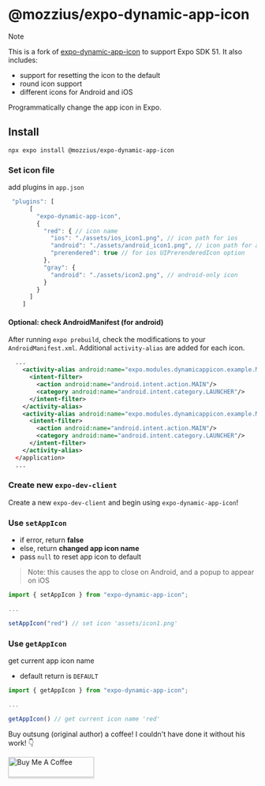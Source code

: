 # @mozzius/expo-dynamic-app-icon

> [!NOTE]
> This is a fork of [expo-dynamic-app-icon](https://github.com/outsung/expo-dynamic-app-icon) to support Expo SDK 51.
> It also includes:
>
> - support for resetting the icon to the default
> - round icon support
> - different icons for Android and iOS

Programmatically change the app icon in Expo.

## Install

```
npx expo install @mozzius/expo-dynamic-app-icon
```

### Set icon file

add plugins in `app.json`

```typescript
 "plugins": [
      [
        "expo-dynamic-app-icon",
        {
          "red": { // icon name
            "ios": "./assets/ios_icon1.png", // icon path for ios
            "android": "./assets/android_icon1.png", // icon path for android
            "prerendered": true // for ios UIPrerenderedIcon option
          },
          "gray": {
            "android": "./assets/icon2.png", // android-only icon
          }
        }
      ]
    ]
```

#### Optional: check AndroidManifest (for android)

After running `expo prebuild`, check the modifications to your `AndroidManifest.xml`. Additional `activity-alias` are added for each icon.

```xml
  ...
    <activity-alias android:name="expo.modules.dynamicappicon.example.MainActivitylight" android:enabled="false" android:exported="true" android:icon="@mipmap/light" android:targetActivity=".MainActivity" android:roundIcon="@mipmap/light_round">
      <intent-filter>
        <action android:name="android.intent.action.MAIN"/>
        <category android:name="android.intent.category.LAUNCHER"/>
      </intent-filter>
    </activity-alias>
    <activity-alias android:name="expo.modules.dynamicappicon.example.MainActivitydark" android:enabled="false" android:exported="true" android:icon="@mipmap/dark" android:targetActivity=".MainActivity" android:roundIcon="@mipmap/dark_round">
      <intent-filter>
        <action android:name="android.intent.action.MAIN"/>
        <category android:name="android.intent.category.LAUNCHER"/>
      </intent-filter>
    </activity-alias>
  </application>
  ...
```

### Create new `expo-dev-client`

Create a new `expo-dev-client` and begin using `expo-dynamic-app-icon`!

### Use `setAppIcon`

- if error, return **false**
- else, return **changed app icon name**
- pass `null` to reset app icon to default

> Note: this causes the app to close on Android, and a popup to appear on iOS

```typescript
import { setAppIcon } from "expo-dynamic-app-icon";

...

setAppIcon("red") // set icon 'assets/icon1.png'
```

### Use `getAppIcon`

get current app icon name

- default return is `DEFAULT`

```typescript
import { getAppIcon } from "expo-dynamic-app-icon";

...

getAppIcon() // get current icon name 'red'
```

Buy outsung (original author) a coffee! I couldn't have done it without his work! 👇

<a href="https://www.buymeacoffee.com/outsung" target="_blank"><img src="https://www.buymeacoffee.com/assets/img/custom_images/orange_img.png" alt="Buy Me A Coffee" style="height: 41px !important;width: 174px !important;box-shadow: 0px 3px 2px 0px rgba(190, 190, 190, 0.5) !important;-webkit-box-shadow: 0px 3px 2px 0px rgba(190, 190, 190, 0.5) !important;" ></a>
